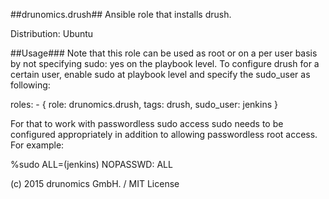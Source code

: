 ##drunomics.drush##
Ansible role that installs drush.

Distribution: Ubuntu


##Usage###
Note that this role can be used as root or on a per user basis by not specifying
sudo: yes on the playbook level. To configure drush for a certain user, enable
sudo at playbook level and specify the sudo_user as following:

  roles:
    - { role: drunomics.drush, tags: drush, sudo_user: jenkins }

For that to work with passwordless sudo access sudo needs to be configured
appropriately in addition to allowing passwordless root access. For example:

  %sudo   ALL=(jenkins) NOPASSWD: ALL




(c) 2015 drunomics GmbH. /  MIT License